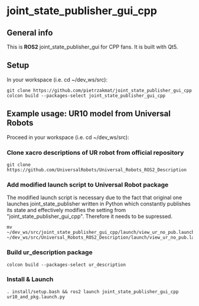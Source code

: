 # joint_state_publisher_gui_cpp

## General info
This is **ROS2** joint_state_publisher_gui for CPP fans. It is built with Qt5.

## Setup
In your workspace (i.e. cd ~/dev_ws/src): 
```
git clone https://github.com/pietrzakmat/joint_state_publisher_gui_cpp
colcon build --packages-select joint_state_publisher_gui_cpp
```
##  Example usage: UR10 model from Universal Robots
Proceed in your workspace (i.e. cd ~/dev_ws/src): 
### Clone xacro descriptions of UR robot from official repository
 ```
 git clone https://github.com/UniversalRobots/Universal_Robots_ROS2_Description
 ```
### Add modified launch script to Universal Robot package
The modified launch script is necessary due to the fact that original one launches joint_state_publisher written in Python which constantly publishes its state and effectively modifies the setting from "joint_state_publisher_gui_cpp". Therefore it needs to be supressed.
 ```
 mv ~/dev_ws/src/joint_state_publisher_gui_cpp/launch/view_ur_no_pub.launch.py ~/dev_ws/src/Universal_Robots_ROS2_Description/launch/view_ur_no_pub.launch.py 
 ```
### Build ur_description package
 ```
 colcon build --packages-select ur_description
 ```

### Install & Launch
 ```
 . install/setup.bash && ros2 launch joint_state_publisher_gui_cpp ur10_and_pkg.launch.py 

 ```

